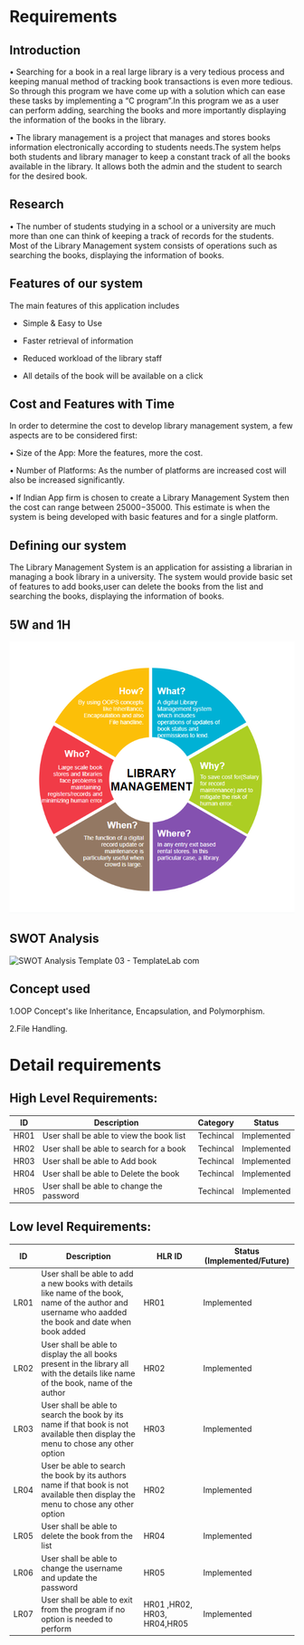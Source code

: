 # Requirements

## Introduction

• Searching for a book in a real large library is a very tedious process and keeping manual method of tracking book transactions is even more tedious. So through this program we     have come up with a solution which can ease these tasks by implementing a “C program”.In this program we as a user can perform adding, searching the books and more importantly     displaying the information of the books in the library.

•	The library management is a project that manages and stores books information electronically according to students needs.The system helps both students and library manager to     keep a constant track of all the books available in the library. It allows both the admin and the student to search for the desired book.

## Research

•	The number of students studying in a school or a university are much more than one can think of keeping a track of records for the students. Most of the Library Management         system consists of operations such as searching the books, displaying the information of books. 

## Features of our system

The main features of this application includes

- Simple & Easy to Use

- Faster retrieval of information

- Reduced workload of the library staff

- All details of the book will be available on a click

## Cost and Features with Time

In order to determine the cost to develop library management system, a few aspects are to be considered first:

•	Size of the App: More the features, more the cost.

•	Number of Platforms: As the number of platforms are increased cost will also be increased significantly.

•	If Indian App firm is chosen to create a Library Management System then the cost can range between $25000-$35000. This estimate is when the system is being developed with basic features and for a single platform.

## Defining our system

The Library Management System is an application for assisting a librarian in managing a book library in a university. The system would provide basic set of features to add books,user can delete the books from the list and searching the books, displaying the information of books. 

## 5W and 1H 

![WH](https://github.com/BhavanSekar/SDLC_9_Winterfell-LibraryManagement/blob/main/5_Images/5w%201h%20report.PNG)

## SWOT Analysis

![SWOT Analysis Template 03 - TemplateLab com](https://user-images.githubusercontent.com/67951541/130201901-4abd2038-ffaa-41a1-b4f7-ae9732a4ac2f.png)

## Concept used

1.OOP Concept's like Inheritance, Encapsulation, and Polymorphism.

2.File Handling.

# Detail requirements

## High Level Requirements: 

| ID | Description | Category | Status | 
| ----- | ----- | ------- | ---------|
| HR01 | User shall be able to view the book list| Techincal | Implemented |
| HR02 | User shall be able to search for a book| Techincal | Implemented |
| HR03 | User shall be able to Add book| Techincal | Implemented |
| HR04 | User shall be able to Delete the book| Techincal | Implemented |
| HR05 | User shall be able to change the password| Techincal | Implemented |

##  Low level Requirements:
 
| ID | Description |HLR ID| Status (Implemented/Future) |
| ------ | --------- | ----- |----|
|LR01|  User shall be able to add a new books with details like name of the book, name of the author and username who aadded the book and date when book added |HR01| Implemented|
|LR02|  User shall be able to display the all books present in the library all with the details like name of the book, name of the author |HR02|Implemented|
|LR03|  User shall be able to search the book by its name if that book is not available then display the menu to chose any other option |HR03 |Implemented|
|LR04|  User be able to search the book by its authors name if that book is not available then display the menu to chose any other option |HR02 |Implemented|
|LR05|  User shall be able to delete the book from the list |HR04| Implemented|
|LR06|  User shall be able to change the username and update the password |HR05| Implemented|
|LR07|  User shall be able to exit from the program if no option is needed to perform |HR01 ,HR02, HR03, HR04,HR05| Implemented|



